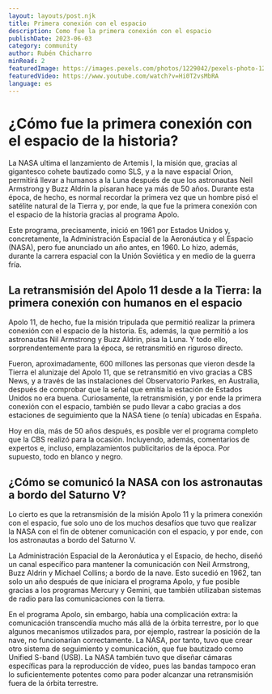```yaml
---
layout: layouts/post.njk
title: Primera conexión con el espacio
description: Como fue la primera conexión con el espacio
publishDate: 2023-06-03
category: community
author: Rubén Chicharro
minRead: 2
featuredImage: https://images.pexels.com/photos/1229042/pexels-photo-1229042.jpeg?auto=compress&cs=tinysrgb&w=1260&h=750&dpr=1
featuredVideo: https://www.youtube.com/watch?v=Hi0T2vsMbRA
language: es
---
```


# ¿Cómo fue la primera conexión con el espacio de la historia?

La NASA ultima el lanzamiento de Artemis I, la misión que, gracias al gigantesco cohete bautizado como SLS, y a la nave espacial Orion, permitirá llevar a humanos a la Luna después de que los astronautas Neil Armstrong y Buzz Aldrin la pisaran hace ya más de 50 años. Durante esta época, de hecho, es normal recordar la primera vez que un hombre pisó el satélite natural de la Tierra y, por ende, la que fue la primera conexión con el espacio de la historia gracias al programa Apolo.

Este programa, precisamente, inició en 1961 por Estados Unidos y, concretamente, la Administración Espacial de la Aeronáutica y el Espacio (NASA), pero fue anunciado un año antes, en 1960. Lo hizo, además, durante la carrera espacial con la Unión Soviética y en medio de la guerra fría.

## La retransmisión del Apolo 11 desde a la Tierra: la primera conexión con humanos en el espacio

Apolo 11, de hecho, fue la misión tripulada que permitió realizar la primera conexión con el espacio de la historia. Es, además, la que permitió a los astronautas Nil Armstrong y Buzz Aldrin, pisa la Luna. Y todo ello, sorprendentemente para la época, se retransmitió en riguroso directo.

Fueron, aproximadamente, 600 millones las personas que vieron desde la Tierra el alunizaje del Apolo 11, que se retransmitió en vivo gracias a CBS News, y a través de las instalaciones del Observatorio Parkes, en Australia, después de comprobar que la señal que emitía la estación de Estados Unidos no era buena. Curiosamente, la retransmisión, y por ende la primera conexión con el espacio, también se pudo llevar a cabo gracias a dos estaciones de seguimiento que la NASA tiene (o tenía) ubicadas en España.

Hoy en día, más de 50 años después, es posible ver el programa completo que la CBS realizó para la ocasión. Incluyendo, además, comentarios de expertos e, incluso, emplazamientos publicitarios de la época. Por supuesto, todo en blanco y negro.

## ¿Cómo se comunicó la NASA con los astronautas a bordo del Saturno V?

Lo cierto es que la retransmisión de la misión Apolo 11 y la primera conexión con el espacio, fue solo uno de los muchos desafíos que tuvo que realizar la NASA con el fin de obtener comunicación con el espacio, y por ende, con los astronautas a bordo del Saturno V.

La Administración Espacial de la Aeronáutica y el Espacio, de hecho, diseñó un canal específico para mantener la comunicación con Neil Armstrong, Buzz Aldrin y Michael Collins; a bordo de la nave. Esto sucedió en 1962, tan solo un año después de que iniciara el programa Apolo, y fue posible gracias a los programas Mercury y Gemini, que también utilizaban sistemas de radio para las comunicaciones con la tierra.

En el programa Apolo, sin embargo, había una complicación extra: la comunicación transcendía mucho más allá de la órbita terrestre, por lo que algunos mecanismos utilizados para, por ejemplo, rastrear la posición de la nave, no funcionarían correctamente. La NASA, por tanto, tuvo que crear otro sistema de seguimiento y comunicación, que fue bautizado como Unified S-band (USB). La NASA también tuvo que diseñar cámaras específicas para la reproducción de vídeo, pues las bandas tampoco eran lo suficientemente potentes como para poder alcanzar una retransmisión fuera de la órbita terrestre.
